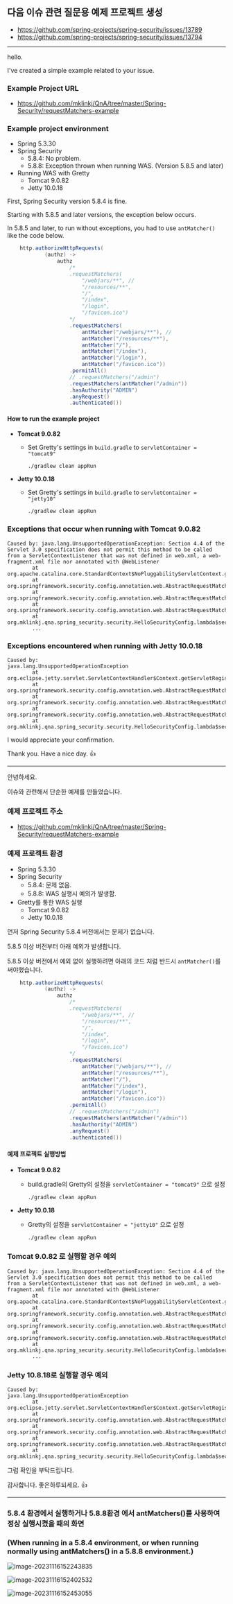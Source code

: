 ## 다음 이슈 관련 질문용 예제 프로젝트 생성

* https://github.com/spring-projects/spring-security/issues/13789
* https://github.com/spring-projects/spring-security/issues/13794

---

hello.

I've created a simple example related to your issue.



### Example Project URL

* https://github.com/mklinkj/QnA/tree/master/Spring-Security/requestMatchers-example



### Example project environment

* Spring 5.3.30
* Spring Security 
  * 5.8.4: No problem.
  * 5.8.8: Exception thrown when running WAS. (Version 5.8.5 and later)
* Running WAS with Gretty
  * Tomcat 9.0.82
  * Jetty 10.0.18



First, Spring Security version 5.8.4 is fine.

Starting with 5.8.5 and later versions, the exception below occurs.

In 5.8.5 and later, to run without exceptions, you had to use `antMatcher()` like the code below.

```java
    http.authorizeHttpRequests(
            (authz) ->
                authz
                    /*
                    .requestMatchers(
                        "/webjars/**", //
                        "/resources/**",
                        "/",
                        "/index",
                        "/login",
                        "/favicon.ico")
                    */
                    .requestMatchers(
                        antMatcher("/webjars/**"), //
                        antMatcher("/resources/**"),
                        antMatcher("/"),
                        antMatcher("/index"),
                        antMatcher("/login"),
                        antMatcher("/favicon.ico"))
                    .permitAll()
                    // .requestMatchers("/admin")
                    .requestMatchers(antMatcher("/admin"))
                    .hasAuthority("ADMIN")
                    .anyRequest()
                    .authenticated())
```





#### How to run the example project

* **Tomcat 9.0.82**

  * Set Gretty's settings in `build.gradle` to `servletContainer = "tomcat9"`

    ```
    ./gradlew clean appRun
    ```

* **Jetty 10.0.18**

  * Set Gretty's settings in `build.gradle` to `servletContainer = "jetty10"`

    ```sh
    ./gradlew clean appRun
    ```

  

### Exceptions that occur when running with Tomcat 9.0.82

```
Caused by: java.lang.UnsupportedOperationException: Section 4.4 of the Servlet 3.0 specification does not permit this method to be called from a ServletContextListener that was not defined in web.xml, a web-fragment.xml file nor annotated with @WebListener
        at org.apache.catalina.core.StandardContext$NoPluggabilityServletContext.getServletRegistrations(StandardContext.java:6306)
        at org.springframework.security.config.annotation.web.AbstractRequestMatcherRegistry.mappableServletRegistrations(AbstractRequestMatcherRegistry.java:333)
        at org.springframework.security.config.annotation.web.AbstractRequestMatcherRegistry.requestMatchers(AbstractRequestMatcherRegistry.java:317)
        at org.springframework.security.config.annotation.web.AbstractRequestMatcherRegistry.requestMatchers(AbstractRequestMatcherRegistry.java:394)
        at org.mklinkj.qna.spring_security.security.HelloSecurityConfig.lambda$securityFilterChain$0(HelloSecurityConfig.java:50)
        ...
```



### Exceptions encountered when running with Jetty 10.0.18

```
Caused by:
java.lang.UnsupportedOperationException
        at org.eclipse.jetty.servlet.ServletContextHandler$Context.getServletRegistrations(ServletContextHandler.java:1385)
        at org.springframework.security.config.annotation.web.AbstractRequestMatcherRegistry.mappableServletRegistrations(AbstractRequestMatcherRegistry.java:333)
        at org.springframework.security.config.annotation.web.AbstractRequestMatcherRegistry.requestMatchers(AbstractRequestMatcherRegistry.java:317)
        at org.springframework.security.config.annotation.web.AbstractRequestMatcherRegistry.requestMatchers(AbstractRequestMatcherRegistry.java:394)
        at org.mklinkj.qna.spring_security.security.HelloSecurityConfig.lambda$securityFilterChain$0(HelloSecurityConfig.java:50)
```

I would appreciate your confirmation.

Thank you. Have a nice day. 👍



---



안녕하세요.

이슈와 관련해서 단순한 예제를 만들었습니다.

### 예제 프로젝트 주소

* https://github.com/mklinkj/QnA/tree/master/Spring-Security/requestMatchers-example



### 예제 프로젝트 환경

* Spring 5.3.30
* Spring Security 
  * 5.8.4: 문제 없음.
  * 5.8.8: WAS 실행시 예외가 발생함.
* Gretty를 통한 WAS 실행
  * Tomcat 9.0.82
  * Jetty 10.0.18



먼저 Spring Security 5.8.4 버전에서는 문제가 없습니다.

5.8.5 이상 버전부터 아래 예외가 발생합니다.

5.8.5 이상 버전에서 예외 없이 실행하려면 아래의 코드 처럼 반드시 `antMatcher()`를 써야했습니다.

```java
    http.authorizeHttpRequests(
            (authz) ->
                authz
                    /*
                    .requestMatchers(
                        "/webjars/**", //
                        "/resources/**",
                        "/",
                        "/index",
                        "/login",
                        "/favicon.ico")
                    */
                    .requestMatchers(
                        antMatcher("/webjars/**"), //
                        antMatcher("/resources/**"),
                        antMatcher("/"),
                        antMatcher("/index"),
                        antMatcher("/login"),
                        antMatcher("/favicon.ico"))
                    .permitAll()
                    // .requestMatchers("/admin")
                    .requestMatchers(antMatcher("/admin"))
                    .hasAuthority("ADMIN")
                    .anyRequest()
                    .authenticated())
```





#### 예제 프로젝트 실행방법

* **Tomcat 9.0.82**

  * build.gradle의 Gretty의 설정을 `servletContainer = "tomcat9"` 으로 설정

    ```
    ./gradlew clean appRun
    ```

* **Jetty 10.0.18**

  * Gretty의 설정을 `servletContainer = "jetty10"` 으로 설정

    ```sh
    ./gradlew clean appRun
    ```

  

### Tomcat 9.0.82 로 실행할 경우 예외

```
Caused by: java.lang.UnsupportedOperationException: Section 4.4 of the Servlet 3.0 specification does not permit this method to be called from a ServletContextListener that was not defined in web.xml, a web-fragment.xml file nor annotated with @WebListener
        at org.apache.catalina.core.StandardContext$NoPluggabilityServletContext.getServletRegistrations(StandardContext.java:6306)
        at org.springframework.security.config.annotation.web.AbstractRequestMatcherRegistry.mappableServletRegistrations(AbstractRequestMatcherRegistry.java:333)
        at org.springframework.security.config.annotation.web.AbstractRequestMatcherRegistry.requestMatchers(AbstractRequestMatcherRegistry.java:317)
        at org.springframework.security.config.annotation.web.AbstractRequestMatcherRegistry.requestMatchers(AbstractRequestMatcherRegistry.java:394)
        at org.mklinkj.qna.spring_security.security.HelloSecurityConfig.lambda$securityFilterChain$0(HelloSecurityConfig.java:50)
        ...
```



### Jetty 10.8.18로 실행할 경우 예외

```
Caused by:
java.lang.UnsupportedOperationException
        at org.eclipse.jetty.servlet.ServletContextHandler$Context.getServletRegistrations(ServletContextHandler.java:1385)
        at org.springframework.security.config.annotation.web.AbstractRequestMatcherRegistry.mappableServletRegistrations(AbstractRequestMatcherRegistry.java:333)
        at org.springframework.security.config.annotation.web.AbstractRequestMatcherRegistry.requestMatchers(AbstractRequestMatcherRegistry.java:317)
        at org.springframework.security.config.annotation.web.AbstractRequestMatcherRegistry.requestMatchers(AbstractRequestMatcherRegistry.java:394)
        at org.mklinkj.qna.spring_security.security.HelloSecurityConfig.lambda$securityFilterChain$0(HelloSecurityConfig.java:50)
```



그럼 확인을 부탁드립니다.

감사합니다. 좋은하루되세요. 👍



---

### 5.8.4 환경에서 실행하거나 5.8.8환경 에서 antMatchers()를 사용하여 정상 실행시켰을 때의 화면

### (When running in a 5.8.4 environment, or when running normally using antMatchers() in a 5.8.8 environment.)

![image-20231116152243835](doc-resources/image-20231116152243835.png)

![image-20231116152402532](doc-resources/image-20231116152402532.png)

![image-20231116152453055](doc-resources/image-20231116152453055.png)
